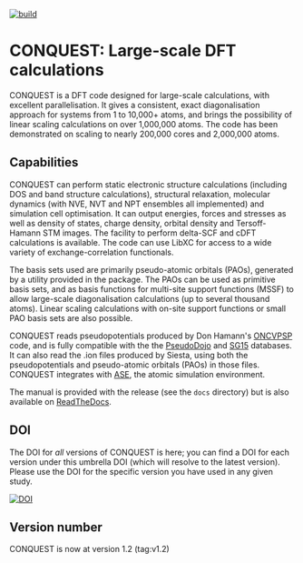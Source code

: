 [![build](https://github.com/OrderN/CONQUEST-release/actions/workflows/makefile.yml/badge.svg?branch=develop)](https://github.com/OrderN/CONQUEST-release/actions/workflows/makefile.yml?query=branch%3Adevelop)

# CONQUEST: Large-scale DFT calculations

CONQUEST is a DFT code designed for large-scale calculations, with
excellent parallelisation.  It gives a consistent, exact
diagonalisation approach for systems from 1 to 10,000+ atoms, and
brings the possibility of linear scaling calculations on over
1,000,000 atoms.  The code has been demonstrated on scaling to nearly
200,000 cores and 2,000,000 atoms.

## Capabilities

CONQUEST can perform static electronic structure calculations
(including DOS and band structure calculations), structural
relaxation, molecular dynamics (with NVE, NVT and NPT ensembles all
implemented) and simulation cell optimisation.  It can output energies, forces and stresses as well as
density of states, charge density, orbital density and Tersoff-Hamann
STM images.  The facility to perform delta-SCF and cDFT calculations
is available.  The code can use LibXC for access to a wide variety of
exchange-correlation functionals.

The basis sets used are primarily pseudo-atomic orbitals (PAOs), generated by
a utility provided in the package.  The PAOs can be used as primitive
basis sets, and as basis functions for multi-site support functions (MSSF)
to allow large-scale diagonalisation calculations (up to several
thousand atoms).  Linear scaling calculations with on-site support
functions or small PAO basis sets are also possible.

CONQUEST reads pseudopotentials produced by Don Hamann's
[ONCVPSP](http://www.mat-simresearch.com) code, and is fully
compatible with the the [PseudoDojo](http://www.pseudo-dojo.org) 
and [SG15](http://www.quantum-simulation.org/potentials/sg15_oncv/)
databases. It can also read the .ion
files produced by Siesta, using both the pseudopotentials and
pseudo-atomic orbitals (PAOs) in those files.  CONQUEST integrates with
[ASE](https://wiki.fysik.dtu.dk/ase/index.html), the atomic simulation environment.

The manual is provided with the release (see the ``docs`` directory)
but is also available on
[ReadTheDocs](https://conquest.readthedocs.io/en/latest/). 

## DOI

The DOI for *all* versions of CONQUEST is here; you can find a DOI for each version 
under this umbrella DOI (which will resolve to the latest version).  Please use the 
DOI for the specific version you have used in any given study.

[![DOI](https://zenodo.org/badge/DOI/10.5281/zenodo.3943720.svg)](https://doi.org/10.5281/zenodo.3943720)

## Version number

CONQUEST is now at version 1.2 (tag:v1.2)
